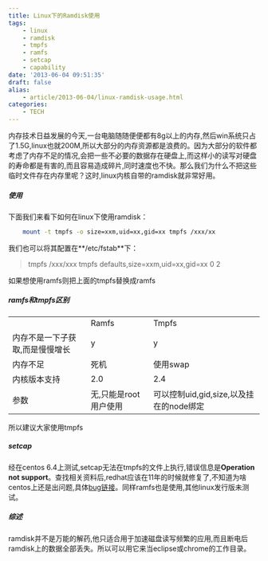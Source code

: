 ```yaml
---
title: Linux下的Ramdisk使用
tags:
    - linux
    - ramdisk
    - tmpfs
    - ramfs
    - setcap
    - capability
date: '2013-06-04 09:51:35'
draft: false
alias:
    - article/2013-06-04/linux-ramdisk-usage.html
categories:
    - TECH
---
```

[redhatbug]: https://bugzilla.redhat.com/show_bug.cgi?id=648653 "Setcap 无法使用在tmpfs文件上bug"

内存技术日益发展的今天,一台电脑随随便便都有8g以上的内存,然后win系统只占了1.5G,linux也就200M,所以大部分的内存资源都是浪费的。因为大部分的软件都考虑了内存不足的情况,会把一些不必要的数据存在硬盘上,而这样小的读写对硬盘的寿命都是有害的,而且容易造成碎片,同时速度也不快。那么我们为什么不把这些临时文件存在内存里呢？这时,linux内核自带的ramdisk就非常好用。  
  
##### 使用
下面我们来看下如何在linux下使用ramdisk：  
```Bash
    mount -t tmpfs -o size=xxm,uid=xx,gid=xx tmpfs /xxx/xx
```
  
我们也可以将其配置在**/etc/fstab**下：  

> tmpfs /xxx/xxx tmpfs defaults,size=xxm,uid=xx,gid=xx 0 2
  
如果想使用ramfs则把上面的tmpfs替换成ramfs
  
##### ramfs和tmpfs区别
<table>
  <tr>
    <td></td>
    <td>Ramfs</td>
    <td>Tmpfs</td>
  </tr>

  <tr>
    <td>内存不是一下子获取,而是慢慢增长</td>
    <td>y</td>
    <td>y</td>
  </tr>

  <tr>
    <td>内存不足</td>
    <td>死机</td>
    <td>使用swap</td>
  </tr>

  <tr>
    <td>内核版本支持</td>
    <td>2.0</td>
    <td>2.4</td>
  </tr>

  <tr>
    <td>参数</td>
    <td>无,只能是root用户使用</td>
    <td>可以控制uid,gid,size,以及挂在的node绑定</td>
  </tr>
</table>
所以建议大家使用tmpfs
  
##### setcap
经在centos 6.4上测试,setcap无法在tmpfs的文件上执行,错误信息是**Operation not support**。查找相关资料后,redhat应该在11年的时候就修复了,不知道为啥centos上还是出问题,具体[bug链接][redhatbug]。同样ramfs也是使用,其他linux发行版未测试。  
  
##### 综述
ramdisk并不是万能的解药,他只适合用于加速磁盘读写频繁的应用,而且断电后ramdisk上的数据全部丢失。所以可以用它来当eclipse或chrome的工作目录。
